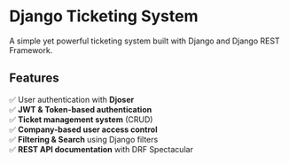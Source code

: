 # Django Ticketing System

A simple yet powerful ticketing system built with Django and Django REST Framework.

## Features

✅ User authentication with **Djoser**  
✅ **JWT & Token-based authentication**  
✅ **Ticket management system** (CRUD)  
✅ **Company-based user access control**  
✅ **Filtering & Search** using Django filters  
✅ **REST API documentation** with DRF Spectacular
